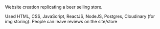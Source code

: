 Website creation replicating a beer selling store.

Used HTML, CSS, JavaScript, ReactJS, NodeJS, Postgres, Cloudinary (for img storing).
People can leave reviews on the site/store
